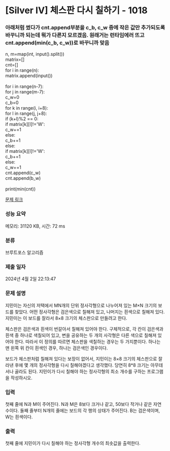 # [Silver IV] 체스판 다시 칠하기 - 1018 

### 아래처럼 썼다가 cnt.append부분을 c_b, c_w 중에 작은 값만 추가되도록 바꾸니까 되는데 뭐가 다른지 모르겠음. 원래거는 런타임에러 뜨고 cnt.append(min(c_b, c_w))로 바꾸니까 맞음
n, m=map(int, input().split()) </br>
matrix=[]</br>
cnt=[]</br>
for i in range(n):</br>
    matrix.append(input())</br>
    </br>
for i in range(n-7):</br>
    for j in range(m-7):</br>
        c_w=0</br>
        c_b=0</br>
        for k in range(i, i+8):</br>
            for l in range(j, j+8):</br>
                if (k+l)%2 == 0:</br>
                    if matrix[k][l]!='W':</br>
                        c_w+=1</br>
                    else:</br>
                        c_b+=1</br>
                else:</br>
                    if matrix[k][l]!='W':</br>
                        c_b+=1</br>
                    else:</br>
                        c_w+=1</br>
        cnt.append(c_w)</br>
        cnt.append(b_w)</br>
        </br>
print(min(cnt))


[문제 링크](https://www.acmicpc.net/problem/1018) 

### 성능 요약

메모리: 31120 KB, 시간: 72 ms

### 분류

브루트포스 알고리즘

### 제출 일자

2024년 4월 2일 22:13:47

### 문제 설명

<p>지민이는 자신의 저택에서 MN개의 단위 정사각형으로 나누어져 있는 M×N 크기의 보드를 찾았다. 어떤 정사각형은 검은색으로 칠해져 있고, 나머지는 흰색으로 칠해져 있다. 지민이는 이 보드를 잘라서 8×8 크기의 체스판으로 만들려고 한다.</p>

<p>체스판은 검은색과 흰색이 번갈아서 칠해져 있어야 한다. 구체적으로, 각 칸이 검은색과 흰색 중 하나로 색칠되어 있고, 변을 공유하는 두 개의 사각형은 다른 색으로 칠해져 있어야 한다. 따라서 이 정의를 따르면 체스판을 색칠하는 경우는 두 가지뿐이다. 하나는 맨 왼쪽 위 칸이 흰색인 경우, 하나는 검은색인 경우이다.</p>

<p>보드가 체스판처럼 칠해져 있다는 보장이 없어서, 지민이는 8×8 크기의 체스판으로 잘라낸 후에 몇 개의 정사각형을 다시 칠해야겠다고 생각했다. 당연히 8*8 크기는 아무데서나 골라도 된다. 지민이가 다시 칠해야 하는 정사각형의 최소 개수를 구하는 프로그램을 작성하시오.</p>

### 입력 

 <p>첫째 줄에 N과 M이 주어진다. N과 M은 8보다 크거나 같고, 50보다 작거나 같은 자연수이다. 둘째 줄부터 N개의 줄에는 보드의 각 행의 상태가 주어진다. B는 검은색이며, W는 흰색이다.</p>

### 출력 

 <p>첫째 줄에 지민이가 다시 칠해야 하는 정사각형 개수의 최솟값을 출력한다.</p>

